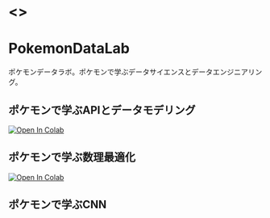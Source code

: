 # <<WIP>>
# PokemonDataLab
ポケモンデータラボ。ポケモンで学ぶデータサイエンスとデータエンジニアリング。

## ポケモンで学ぶAPIとデータモデリング
[![Open In Colab](https://colab.research.google.com/assets/colab-badge.svg)](https://colab.research.google.com/drive/1oqf7CbJG63TjrFFdTE9yhYNnuCYFaJ9E#scrollTo=fRKRxnYC9lOf)



## ポケモンで学ぶ数理最適化
[![Open In Colab](https://colab.research.google.com/assets/colab-badge.svg)](https://colab.research.google.com/drive/1Ru4grZ8U-fFmM8oIXotT5O0qo7xHA-Z8#scrollTo=Q7nNjv2_EPCj)


## ポケモンで学ぶCNN
